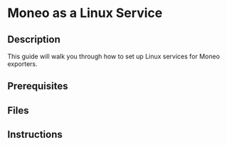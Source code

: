 Moneo as a Linux Service
=====
Description
-----
This guide will walk you through how to set up Linux services for Moneo exporters.

Prerequisites
-----

Files
-----
Instructions
-----
